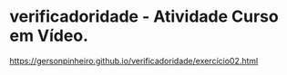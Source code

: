 # verificadoridade - Atividade Curso em Vídeo.
https://gersonpinheiro.github.io/verificadoridade/exercício02.html
